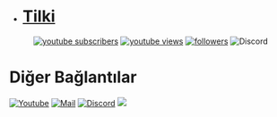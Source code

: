 -   # [Tilki](https://github.com/tilku55)

<p align="center">  
<a href="https://www.youtube.com/channel/UCoZNJW56-6KHh_OqScjh6TQ?sub_confirmation=1">
    <img alt="youtube subscribers" title="Youtube" src="https://img.shields.io/youtube/channel/subscribers/UCoZNJW56-6KHh_OqScjh6TQ?color=%23E1AD0E&label=Tilki&logo=youtube&style=for-the-badge&labelColor=fb8b2b"/></a> 
  <a href="https://www.youtube.com/channel/UCoZNJW56-6KHh_OqScjh6TQ">
    <img alt="youtube views" title="wiew" src="https://img.shields.io/youtube/channel/views/UCoZNJW56-6KHh_OqScjh6TQ?color=%23E1AD0E&logo=youtube&style=for-the-badge&labelColor=ff7300"/></a> 
  <a href="https://github.com/tilku55">
    <img alt="followers" title="Github'dan Takip Et" src="https://img.shields.io/github/followers/tilku55?color=236ad3&labelColor=ff7300&style=for-the-badge&logo=github&label=TakipEt"/></a>
<img alt="Discord" src="https://lanyard-profile-readme.vercel.app/api/985992390286385162?theme=dark&bg=000000">
</p>

# Diğer Bağlantılar

[![Youtube](https://img.shields.io/badge/-YouTube-red?style=for-the-badge&logo=youtube&logoColor=white)](https://www.youtube.com/channel/UCoZNJW56-6KHh_OqScjh6TQ)
[![Mail](https://img.shields.io/badge/INSTAGRAM%20-DC3175.svg?&style=for-the-badge&logo=instagram&logoColor=white)](https://www.instagram.com/tilkihtml)
[![Discord](https://img.shields.io/badge/Discord-7289DA?style=for-the-badge&logo=discord&logoColor=white)](https://discord.gg/EvY2XZcH7Q)
<img src="https://komarev.com/ghpvc/?username=tilku55&style=for-the-badge&label=Ziyaretçi"/>
